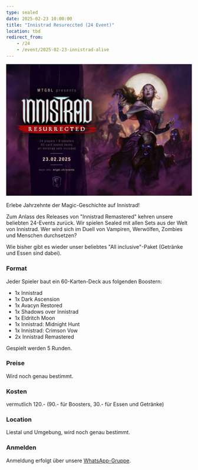 ```yaml
---
type: sealed
date: 2025-02-23 10:00:00
title: "Innistrad Resureccted (24 Event)"
location: tbd
redirect_from:
    - /24
    - /event/2025-02-23-innistrad-alive
---
```


![Innistrad Resureccted](/assets/img/innistrad-resurrected-2025.jpg)

Erlebe Jahrzehnte der Magic-Geschichte auf Innistrad!

Zum Anlass des Releases von "Innistrad Remastered" kehren unsere beliebten 24-Events zurück.
Wir spielen Sealed mit allen Sets aus der Welt von Innistrad.
Wer wird sich im Duell von Vampiren, Werwölfen, Zombies und Menschen durchsetzen?

Wie bisher gibt es wieder unser beliebtes "All inclusive"-Paket (Getränke und Essen sind dabei).

### Format
Jeder Spieler baut ein 60-Karten-Deck aus folgenden Boostern:
* 1x Innistrad
* 1x Dark Ascension
* 1x Avacyn Restored
* 1x Shadows over Innistrad
* 1x Eldritch Moon
* 1x Innistrad: Midnight Hunt
* 1x Innistrad: Crimson Vow
* 2x Innistrad Remastered

Gespielt werden 5 Runden.

### Preise
Wird noch genau bestimmt.

### Kosten
vermutlich 120.- (90.- für Boosters, 30.- für Essen und Getränke)

### Location
Liestal und Umgebung, wird noch genau bestimmt.

### Anmelden
Anmeldung erfolgt über unsere [WhatsApp-Gruppe](https://chat.whatsapp.com/HQ7IINFrZB63esDNRqsIUw).
